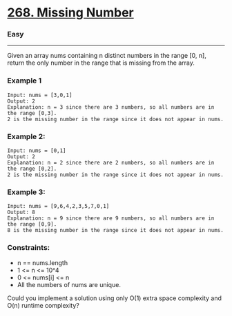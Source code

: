 # <a href="https://leetcode.com/problems/missing-number/">268. Missing Number</a>
### Easy

---

Given an array nums containing n distinct numbers in the range [0, n], return the only number in the range that is missing from the array.

### Example 1
```
Input: nums = [3,0,1]
Output: 2
Explanation: n = 3 since there are 3 numbers, so all numbers are in the range [0,3]. 
2 is the missing number in the range since it does not appear in nums.
```

### Example 2:
```
Input: nums = [0,1]
Output: 2
Explanation: n = 2 since there are 2 numbers, so all numbers are in the range [0,2]. 
2 is the missing number in the range since it does not appear in nums.
```

### Example 3:
```
Input: nums = [9,6,4,2,3,5,7,0,1]
Output: 8
Explanation: n = 9 since there are 9 numbers, so all numbers are in the range [0,9]. 
8 is the missing number in the range since it does not appear in nums.
```


### Constraints:
- n == nums.length
- 1 <= n <= 10^4
- 0 <= nums[i] <= n
- All the numbers of nums are unique.


Could you implement a solution using only O(1) extra space complexity and O(n) runtime complexity?